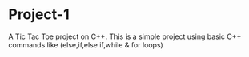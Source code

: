 # Project-1
A Tic Tac Toe project on C++.
This is a simple project using basic C++ commands like (else,if,else if,while & for loops)
